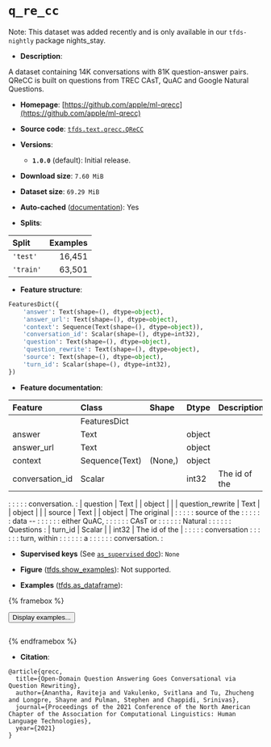 <div itemscope itemtype="http://schema.org/Dataset">
  <div itemscope itemprop="includedInDataCatalog" itemtype="http://schema.org/DataCatalog">
    <meta itemprop="name" content="TensorFlow Datasets" />
  </div>
  <meta itemprop="name" content="q_re_cc" />
  <meta itemprop="description" content="A dataset containing 14K conversations with 81K question-answer pairs. QReCC is built on questions from TREC CAsT, QuAC and Google Natural Questions.&#10;&#10;To use this dataset:&#10;&#10;```python&#10;import tensorflow_datasets as tfds&#10;&#10;ds = tfds.load(&#x27;q_re_cc&#x27;, split=&#x27;train&#x27;)&#10;for ex in ds.take(4):&#10;  print(ex)&#10;```&#10;&#10;See [the guide](https://www.tensorflow.org/datasets/overview) for more&#10;informations on [tensorflow_datasets](https://www.tensorflow.org/datasets).&#10;&#10;" />
  <meta itemprop="url" content="https://www.tensorflow.org/datasets/catalog/q_re_cc" />
  <meta itemprop="sameAs" content="https://github.com/apple/ml-qrecc" />
  <meta itemprop="citation" content="@article{qrecc,&#10;  title={Open-Domain Question Answering Goes Conversational via Question Rewriting},&#10;  author={Anantha, Raviteja and Vakulenko, Svitlana and Tu, Zhucheng and Longpre, Shayne and Pulman, Stephen and Chappidi, Srinivas},&#10;  journal={Proceedings of the 2021 Conference of the North American Chapter of the Association for Computational Linguistics: Human Language Technologies},&#10;  year={2021}&#10;}" />
</div>

# `q_re_cc`


Note: This dataset was added recently and is only available in our
`tfds-nightly` package
<span class="material-icons" title="Available only in the tfds-nightly package">nights_stay</span>.

*   **Description**:

A dataset containing 14K conversations with 81K question-answer pairs. QReCC is
built on questions from TREC CAsT, QuAC and Google Natural Questions.

*   **Homepage**:
    [https://github.com/apple/ml-qrecc](https://github.com/apple/ml-qrecc)

*   **Source code**:
    [`tfds.text.qrecc.QReCC`](https://github.com/tensorflow/datasets/tree/master/tensorflow_datasets/text/qrecc/qrecc.py)

*   **Versions**:

    *   **`1.0.0`** (default): Initial release.

*   **Download size**: `7.60 MiB`

*   **Dataset size**: `69.29 MiB`

*   **Auto-cached**
    ([documentation](https://www.tensorflow.org/datasets/performances#auto-caching)):
    Yes

*   **Splits**:

Split     | Examples
:-------- | -------:
`'test'`  | 16,451
`'train'` | 63,501

*   **Feature structure**:

```python
FeaturesDict({
    'answer': Text(shape=(), dtype=object),
    'answer_url': Text(shape=(), dtype=object),
    'context': Sequence(Text(shape=(), dtype=object)),
    'conversation_id': Scalar(shape=(), dtype=int32),
    'question': Text(shape=(), dtype=object),
    'question_rewrite': Text(shape=(), dtype=object),
    'source': Text(shape=(), dtype=object),
    'turn_id': Scalar(shape=(), dtype=int32),
})
```

*   **Feature documentation**:

| Feature          | Class          | Shape   | Dtype  | Description   |
| :--------------- | :------------- | :------ | :----- | :------------ |
|                  | FeaturesDict   |         |        |               |
| answer           | Text           |         | object |               |
| answer_url       | Text           |         | object |               |
| context          | Sequence(Text) | (None,) | object |               |
| conversation_id  | Scalar         |         | int32  | The id of the |
:                  :                :         :        : conversation. :
| question         | Text           |         | object |               |
| question_rewrite | Text           |         | object |               |
| source           | Text           |         | object | The original  |
:                  :                :         :        : source of the :
:                  :                :         :        : data --       :
:                  :                :         :        : either QuAC,  :
:                  :                :         :        : CAsT or       :
:                  :                :         :        : Natural       :
:                  :                :         :        : Questions     :
| turn_id          | Scalar         |         | int32  | The id of the |
:                  :                :         :        : conversation  :
:                  :                :         :        : turn, within  :
:                  :                :         :        : a             :
:                  :                :         :        : conversation. :

*   **Supervised keys** (See
    [`as_supervised` doc](https://www.tensorflow.org/datasets/api_docs/python/tfds/load#args)):
    `None`

*   **Figure**
    ([tfds.show_examples](https://www.tensorflow.org/datasets/api_docs/python/tfds/visualization/show_examples)):
    Not supported.

*   **Examples**
    ([tfds.as_dataframe](https://www.tensorflow.org/datasets/api_docs/python/tfds/as_dataframe)):

<!-- mdformat off(HTML should not be auto-formatted) -->

{% framebox %}

<button id="displaydataframe">Display examples...</button>
<div id="dataframecontent" style="overflow-x:auto"></div>
<script>
const url = "https://storage.googleapis.com/tfds-data/visualization/dataframe/q_re_cc-1.0.0.html";
const dataButton = document.getElementById('displaydataframe');
dataButton.addEventListener('click', async () => {
  // Disable the button after clicking (dataframe loaded only once).
  dataButton.disabled = true;

  const contentPane = document.getElementById('dataframecontent');
  try {
    const response = await fetch(url);
    // Error response codes don't throw an error, so force an error to show
    // the error message.
    if (!response.ok) throw Error(response.statusText);

    const data = await response.text();
    contentPane.innerHTML = data;
  } catch (e) {
    contentPane.innerHTML =
        'Error loading examples. If the error persist, please open '
        + 'a new issue.';
  }
});
</script>

{% endframebox %}

<!-- mdformat on -->

*   **Citation**:

```
@article{qrecc,
  title={Open-Domain Question Answering Goes Conversational via Question Rewriting},
  author={Anantha, Raviteja and Vakulenko, Svitlana and Tu, Zhucheng and Longpre, Shayne and Pulman, Stephen and Chappidi, Srinivas},
  journal={Proceedings of the 2021 Conference of the North American Chapter of the Association for Computational Linguistics: Human Language Technologies},
  year={2021}
}
```

